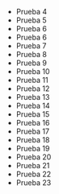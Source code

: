 * Prueba 4
* Prueba 5
* Prueba 6
* Prueba 6
* Prueba 7
* Prueba 8
* Prueba 9
* Prueba 10
* Prueba 11
* Prueba 12
* Prueba 13
* Prueba 14
* Prueba 15
* Prueba 16
* Prueba 17
* Prueba 18
* Prueba 19
* Prueba 20
* Prueba 21
* Prueba 22
* Prueba 23
